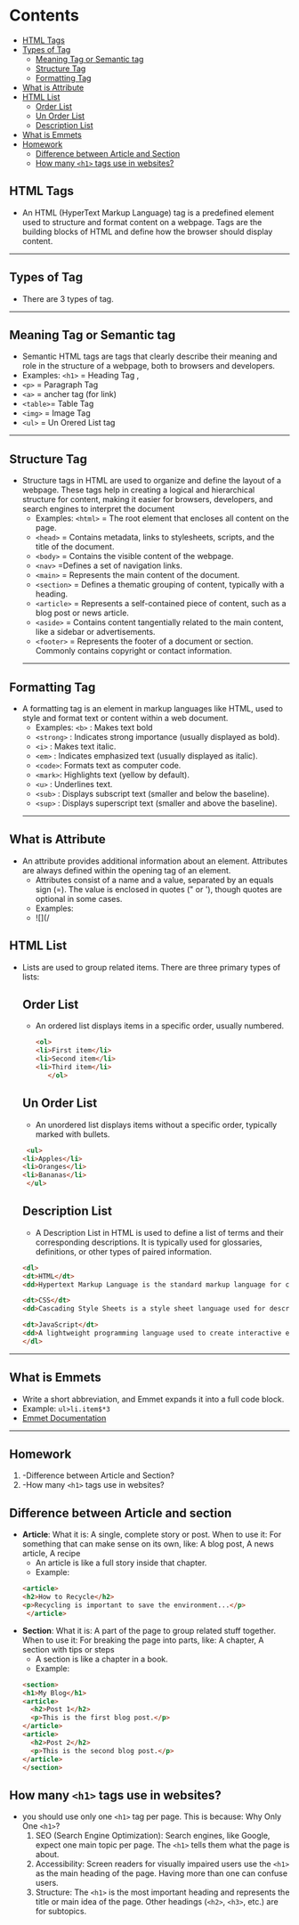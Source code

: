 # Contents
- [HTML Tags](#html-tags)
- [Types of Tag](#types-of-tag)
  - [Meaning Tag or Semantic tag](#meaning-tag-or-semantic-tag)
  - [Structure Tag](#structure-tag)
  - [Formatting Tag](#formatting-tag)
- [What is Attribute](#what-is-attribute)
- [HTML List](#html-list)
  - [Order List](#order-list)
  - [Un Order List](#un-order-list)
  - [Description List](#description-list)
- [What is Emmets](#what-is-emmets)
- [Homework](#homework)
  - [Difference between Article and Section](#difference-between-article-and-section)
  - [How many `<h1>` tags use in websites?](#how-many-`<h1>`-tags-use-in-websites)

## HTML Tags
- An HTML (HyperText Markup Language) tag is a predefined element used to structure and format content on a webpage. Tags are the building 
  blocks of HTML and define how the browser should display content.
-----

## Types of Tag
- There are 3 types of tag.
------ 
## Meaning Tag or Semantic tag  
- Semantic HTML tags are tags that clearly describe their meaning and role in the structure of a webpage, both to browsers and 
  developers.
 - Examples: `<h1>` = Heading Tag  ,
 -   `<p>` = Paragraph Tag 
 -   `<a>` = ancher tag (for link) 
 -   `<table>`= Table Tag 
 -   `<img>` = Image Tag 
 -   `<ul>` = Un Orered List tag
-----
## Structure Tag
- Structure tags in HTML are used to organize and define the layout of a webpage. These tags help in creating a logical and hierarchical 
  structure for content, making it easier for browsers, developers, and search engines to interpret the document
  -  Examples:  `<html>` = The root element that encloses all content on the page. 
  -  `<head>` = Contains metadata, links to stylesheets, scripts, and the title of the document. 
  -  `<body>` = Contains the visible content of the webpage. 
  -  `<nav>` =Defines a set of navigation links. 
  -  `<main>` = Represents the main content of the document. 
  -  `<section>` = Defines a thematic grouping of content, typically with a heading. 
  -  `<article>` = Represents a self-contained piece of content, such as a blog post or news article. 
  -  `<aside>` = Contains content tangentially related to the main content, like a sidebar or advertisements. 
  -  `<footer>` = Represents the footer of a document or section. Commonly contains copyright or contact information.
  -----
## Formatting Tag
- A formatting tag is an element in markup languages like HTML, used to style and format text or content within a web document.
    -  Examples: `<b>` : Makes text bold 
    -  `<strong>` : Indicates strong importance (usually displayed as bold).
    -  `<i>`   : Makes text italic.
    -  `<em>`  : Indicates emphasized text (usually displayed as italic).
    -  `<code>`: Formats text as computer code.
    -  `<mark>`: Highlights text (yellow by default).
    -  `<u>`   : Underlines text.
    -  `<sub>` : Displays subscript text (smaller and below the baseline).
    -  `<sup>` : Displays superscript text (smaller and above the baseline).
    -----
## What is Attribute
-  An attribute provides additional information about an element. Attributes are always defined within the opening tag of an element.
    - Attributes consist of a name and a value, separated by an equals sign (=). The value is enclosed in quotes (" or '), though 
       quotes are optional in some cases.
     -  Examples: 
     - ![](/ 
## HTML List 
- Lists are used to group related items. There are three primary types of lists:
  ## Order List
  - An ordered list displays items in a specific order, usually numbered.
     ```html
    <ol>
    <li>First item</li>
    <li>Second item</li>
    <li>Third item</li>
        </ol>
    ```
  ## Un Order List
  - An unordered list displays items without a specific order, typically marked with bullets.
   ```html
    <ul>
  <li>Apples</li>
  <li>Oranges</li>
  <li>Bananas</li>
    </ul>
  ```
  ## Description List
  - A Description List in HTML is used to define a list of terms and their corresponding descriptions. It is typically used for 
    glossaries, definitions, or other types of paired information.
   ```html
  <dl>
  <dt>HTML</dt>
  <dd>Hypertext Markup Language is the standard markup language for creating web pages.</dd>

  <dt>CSS</dt>
  <dd>Cascading Style Sheets is a style sheet language used for describing the look and formatting of a document.</dd>

  <dt>JavaScript</dt>
  <dd>A lightweight programming language used to create interactive effects within web browsers.</dd>
  </dl>
  ```
-----
## What is Emmets
-  Write a short abbreviation, and Emmet expands it into a full code block.
-  Example: `ul>li.item$*3`
-  [Emmet Documentation](https://docs.emmet.io/)
-----

## Homework
1. -Difference between Article and Section?
2. -How many `<h1>` tags use in websites?
     
## Difference between Article and section
- **Article**: What it is: A single, complete story or post.
                When to use it: For something that can make sense on its own, like: A blog post, A news article, A recipe
  - An article is like a full story inside that chapter.
  - Example:
  ```html
  <article>
  <h2>How to Recycle</h2>
  <p>Recycling is important to save the environment...</p>
   </article>
   ```
- **Section**: What it is: A part of the page to group related stuff together.
               When to use it: For breaking the page into parts, like: A chapter, A section with tips or steps
   - A section is like a chapter in a book.
   - Example:
  ```html
  <section>
  <h1>My Blog</h1>
  <article>
    <h2>Post 1</h2>
    <p>This is the first blog post.</p>
  </article>
  <article>
    <h2>Post 2</h2>
    <p>This is the second blog post.</p>
  </article>
  </section>
   ```
## How many `<h1>` tags use in websites?
   - you should use only one `<h1>` tag per page. This is because:
     Why Only One `<h1>`?
      1. SEO (Search Engine Optimization): Search engines, like Google, expect one main topic per page. The `<h1>` tells them what the 
         page is about.
      2. Accessibility: Screen readers for visually impaired users use the `<h1>` as the main heading of the page. Having more than one 
          can confuse users.
      3. Structure: The `<h1>` is the most important heading and represents the title or main idea of the page. Other headings (`<h2>`, 
        `<h3>`, etc.) are for subtopics.
  
